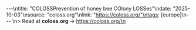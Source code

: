 ---\ntitle: "COLOSSPrevention of honey bee COlony LOSSes"\ndate: "2025-10-03"\nsource: "coloss.org"\nlink: "https://coloss.org/"\ntags: [europe]\n---
\n> Read at **coloss.org** → https://coloss.org/\n